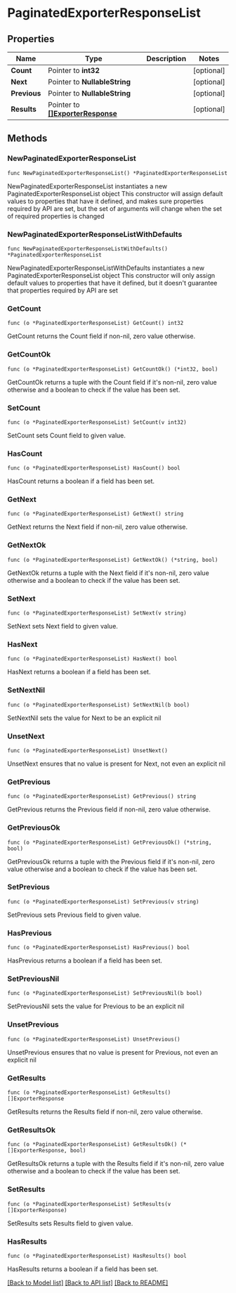 # PaginatedExporterResponseList

## Properties

Name | Type | Description | Notes
------------ | ------------- | ------------- | -------------
**Count** | Pointer to **int32** |  | [optional] 
**Next** | Pointer to **NullableString** |  | [optional] 
**Previous** | Pointer to **NullableString** |  | [optional] 
**Results** | Pointer to [**[]ExporterResponse**](ExporterResponse.md) |  | [optional] 

## Methods

### NewPaginatedExporterResponseList

`func NewPaginatedExporterResponseList() *PaginatedExporterResponseList`

NewPaginatedExporterResponseList instantiates a new PaginatedExporterResponseList object
This constructor will assign default values to properties that have it defined,
and makes sure properties required by API are set, but the set of arguments
will change when the set of required properties is changed

### NewPaginatedExporterResponseListWithDefaults

`func NewPaginatedExporterResponseListWithDefaults() *PaginatedExporterResponseList`

NewPaginatedExporterResponseListWithDefaults instantiates a new PaginatedExporterResponseList object
This constructor will only assign default values to properties that have it defined,
but it doesn't guarantee that properties required by API are set

### GetCount

`func (o *PaginatedExporterResponseList) GetCount() int32`

GetCount returns the Count field if non-nil, zero value otherwise.

### GetCountOk

`func (o *PaginatedExporterResponseList) GetCountOk() (*int32, bool)`

GetCountOk returns a tuple with the Count field if it's non-nil, zero value otherwise
and a boolean to check if the value has been set.

### SetCount

`func (o *PaginatedExporterResponseList) SetCount(v int32)`

SetCount sets Count field to given value.

### HasCount

`func (o *PaginatedExporterResponseList) HasCount() bool`

HasCount returns a boolean if a field has been set.

### GetNext

`func (o *PaginatedExporterResponseList) GetNext() string`

GetNext returns the Next field if non-nil, zero value otherwise.

### GetNextOk

`func (o *PaginatedExporterResponseList) GetNextOk() (*string, bool)`

GetNextOk returns a tuple with the Next field if it's non-nil, zero value otherwise
and a boolean to check if the value has been set.

### SetNext

`func (o *PaginatedExporterResponseList) SetNext(v string)`

SetNext sets Next field to given value.

### HasNext

`func (o *PaginatedExporterResponseList) HasNext() bool`

HasNext returns a boolean if a field has been set.

### SetNextNil

`func (o *PaginatedExporterResponseList) SetNextNil(b bool)`

 SetNextNil sets the value for Next to be an explicit nil

### UnsetNext
`func (o *PaginatedExporterResponseList) UnsetNext()`

UnsetNext ensures that no value is present for Next, not even an explicit nil
### GetPrevious

`func (o *PaginatedExporterResponseList) GetPrevious() string`

GetPrevious returns the Previous field if non-nil, zero value otherwise.

### GetPreviousOk

`func (o *PaginatedExporterResponseList) GetPreviousOk() (*string, bool)`

GetPreviousOk returns a tuple with the Previous field if it's non-nil, zero value otherwise
and a boolean to check if the value has been set.

### SetPrevious

`func (o *PaginatedExporterResponseList) SetPrevious(v string)`

SetPrevious sets Previous field to given value.

### HasPrevious

`func (o *PaginatedExporterResponseList) HasPrevious() bool`

HasPrevious returns a boolean if a field has been set.

### SetPreviousNil

`func (o *PaginatedExporterResponseList) SetPreviousNil(b bool)`

 SetPreviousNil sets the value for Previous to be an explicit nil

### UnsetPrevious
`func (o *PaginatedExporterResponseList) UnsetPrevious()`

UnsetPrevious ensures that no value is present for Previous, not even an explicit nil
### GetResults

`func (o *PaginatedExporterResponseList) GetResults() []ExporterResponse`

GetResults returns the Results field if non-nil, zero value otherwise.

### GetResultsOk

`func (o *PaginatedExporterResponseList) GetResultsOk() (*[]ExporterResponse, bool)`

GetResultsOk returns a tuple with the Results field if it's non-nil, zero value otherwise
and a boolean to check if the value has been set.

### SetResults

`func (o *PaginatedExporterResponseList) SetResults(v []ExporterResponse)`

SetResults sets Results field to given value.

### HasResults

`func (o *PaginatedExporterResponseList) HasResults() bool`

HasResults returns a boolean if a field has been set.


[[Back to Model list]](../README.md#documentation-for-models) [[Back to API list]](../README.md#documentation-for-api-endpoints) [[Back to README]](../README.md)


